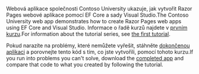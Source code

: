 <span data-ttu-id="463de-101">Webová aplikace společnosti Contoso University ukazuje, jak vytvořit Razor Pages webové aplikace pomocí EF Core a sady Visual Studio.</span><span class="sxs-lookup"><span data-stu-id="463de-101">The Contoso University web app demonstrates how to create Razor Pages web apps using EF Core and Visual Studio.</span></span> <span data-ttu-id="463de-102">Informace o řadě kurzů najdete v [prvním kurzu](xref:data/ef-rp/intro).</span><span class="sxs-lookup"><span data-stu-id="463de-102">For information about the tutorial series, see [the first tutorial](xref:data/ef-rp/intro).</span></span>

<span data-ttu-id="463de-103">Pokud narazíte na problémy, které nemůžete vyřešit, stáhněte [dokončenou aplikaci](https://github.com/dotnet/AspNetCore.Docs/tree/master/aspnetcore/data/ef-rp/intro/samples) a porovnejte tento kód s tím, co jste vytvořili, pomocí tohoto kurzu.</span><span class="sxs-lookup"><span data-stu-id="463de-103">If you run into problems you can't solve, download the [completed app](https://github.com/dotnet/AspNetCore.Docs/tree/master/aspnetcore/data/ef-rp/intro/samples) and compare that code to what you created by following the tutorial.</span></span>
